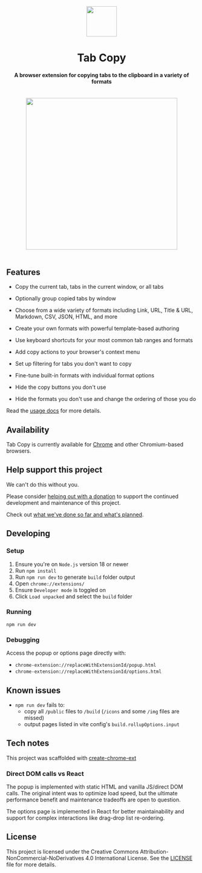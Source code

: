 <div align="center"><img src="https://tabcopy.com/logo-748.png" height="80"></div>

<h1 align="center">Tab Copy</h1>

<h4 align="center">A browser extension for copying tabs to the clipboard in a variety of formats</h4>

<div>&nbsp;</div>

<div align="center"><img src="https://tabcopy.com/popup.png" height="400"></div>

<div>&nbsp;</div>

## Features

- Copy the current tab, tabs in the current window, or all tabs

- Optionally group copied tabs by window

- Choose from a wide variety of formats including Link, URL, Title & URL, Markdown, CSV, JSON, HTML, and more

- Create your own formats with powerful template-based authoring

- Use keyboard shortcuts for your most common tab ranges and formats

- Add copy actions to your browser's context menu

- Set up filtering for tabs you don't want to copy

- Fine-tune built-in formats with individual format options

- Hide the copy buttons you don't use

- Hide the formats you don't use and change the ordering of those you do

Read the [usage docs](https://tabcopy.com/docs) for more details.

## Availability

Tab Copy is currently available for [Chrome](https://chromewebstore.google.com/detail/tab-copy/micdllihgoppmejpecmkilggmaagfdmb) and other Chromium-based browsers.

## Help support this project

We can't do this without you.

Please consider [helping out with a donation](https://tabcopy.com/contribute) to support the continued development and maintenance of this project.

Check out [what we've done so far and what's planned](https://tabcopy.com/releases).

## Developing

### Setup

1. Ensure you're on `Node.js` version 18 or newer
2. Run `npm install`
3. Run `npm run dev` to generate `build` folder output
4. Open `chrome://extensions/`
5. Ensure `Developer mode` is toggled on
6. Click `Load unpacked` and select the `build` folder

### Running

```shell
npm run dev
```

### Debugging

Access the popup or options page directly with:

- `chrome-extension://replaceWithExtensionId/popup.html`
- `chrome-extension://replaceWithExtensionId/options.html`

## Known issues

- `npm run dev` fails to:
  - copy all `/public` files to `/build` (`/icons` and some `/img` files are missed)
  - output pages listed in vite config's `build.rollupOptions.input`

## Tech notes

This project was scaffolded with [create-chrome-ext](https://github.com/guocaoyi/create-chrome-ext)

### Direct DOM calls vs React

The popup is implemented with static HTML and vanilla JS/direct DOM calls. The original intent was to optimize load speed, but the ultimate performance benefit and maintenance tradeoffs are open to question.

The options page is implemented in React for better maintainability and support for complex interactions like drag-drop list re-ordering.

## License

This project is licensed under the Creative Commons Attribution-NonCommercial-NoDerivatives 4.0 International License. See the [LICENSE](./LICENSE) file for more details.